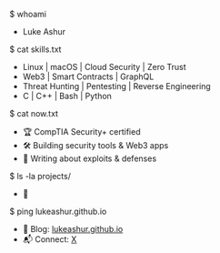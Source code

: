 $ whoami
- Luke Ashur

$ cat skills.txt
- Linux | macOS | Cloud Security | Zero Trust
- Web3 | Smart Contracts | GraphQL
- Threat Hunting | Pentesting | Reverse Engineering
- C | C++ | Bash | Python

$ cat now.txt
- 🏆 CompTIA Security+ certified
- 🛠 Building security tools & Web3 apps
- 📖 Writing about exploits & defenses

$ ls -la projects/
- 🔗

$ ping lukeashur.github.io
- 📢 Blog: [lukeashur.github.io](https://lukeashur.github.io)  
- 📬 Connect: [X](http://x.com/Luke_Ashur)

